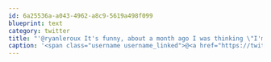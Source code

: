 ```yaml
---
id: 6a25536a-a043-4962-a8c9-5619a498f099
blueprint: text
category: twitter
title: "'@ryanleroux It's funny, about a month ago I was thinking \"I'm really getting tired of all the apps\""
caption: '<span class="username username_linked">@<a href="https://twitter.com/ryanleroux" title="Ryan Le Roux">ryanleroux</a></span> It''s funny, about a month ago I was thinking "I''m really getting tired of all the apps"'
---
```

